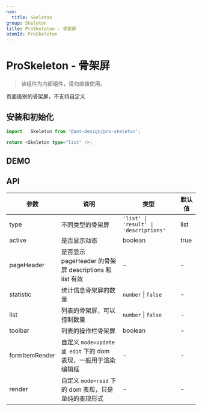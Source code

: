 ```yaml
---
nav:
  title: Skeleton
group: Skeleton
title: ProSkeleton - 骨架屏
atomId: ProSkeleton
---
```


# ProSkeleton - 骨架屏

> 该组件为内部组件，请勿直接使用。

页面级别的骨架屏，不支持自定义

## 安装和初始化

```typescript | pure
import   Skeleton from '@ant-design/pro-skeleton';

return <Skeleton type="list" />;
```

## DEMO

<code src="../../../demos/skeleton/list.tsx" title="列表页面" ></code>

<code src="../../../demos/skeleton/list.static.tsx" title="静态列表" debug></code>

<code src="../../../demos/skeleton/result.tsx" title="结果页"></code>

<code src="../../../demos/skeleton/descriptions.tsx" title="详情页"></code>

## API

| 参数           | 说明                                                           | 类型                                   | 默认值 |
| -------------- | -------------------------------------------------------------- | -------------------------------------- | ------ |
| type           | 不同类型的骨架屏                                               | `'list' \| 'result' \| 'descriptions'` | list   |
| active         | 是否显示动态                                                   | boolean                                | true   |
| pageHeader     | 是否显示 pageHeader 的骨架屏 descriptions 和 list 有效         | -                                      | -      |
| statistic      | 统计信息骨架屏的数量                                           | `number` \| `false`                    | -      |
| list           | 列表的骨架屏，可以控制数量                                     | `number` \| `false`                    | -      |
| toolbar        | 列表的操作栏骨架屏                                             | boolean                                | -      |
| formItemRender | 自定义 `mode=update 或 edit` 下的 dom 表现，一般用于渲染编辑框 | -                                      | -      |
| render         | 自定义 `mode=read` 下的 dom 表现，只是单纯的表现形式           | -                                      | -      |
